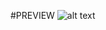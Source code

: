 #PREVIEW
![alt text](https://cdn.discordapp.com/attachments/939707260597309513/944914672535076894/unknown.png)

